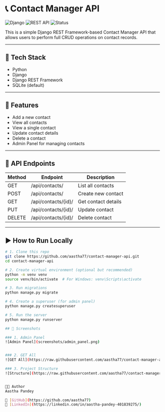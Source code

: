 # 📞 Contact Manager API

![Django](https://img.shields.io/badge/Backend-Django-092E20?style=flat&logo=django&logoColor=white)
![REST API](https://img.shields.io/badge/API-REST--Framework-ff69b4)
![Status](https://img.shields.io/badge/Status-Completed-brightgreen)

This is a simple Django REST Framework-based Contact Manager API that allows users to perform full CRUD operations on contact records.

---

## 🔧 Tech Stack

- Python
- Django
- Django REST Framework
- SQLite (default)

---

## 📁 Features

- Add a new contact
- View all contacts
- View a single contact
- Update contact details
- Delete a contact
- Admin Panel for managing contacts

---

## 🧪 API Endpoints

| Method | Endpoint                | Description            |
|--------|-------------------------|------------------------|
| GET    | /api/contacts/          | List all contacts      |
| POST   | /api/contacts/          | Create new contact     |
| GET    | /api/contacts/{id}/     | Get contact details    |
| PUT    | /api/contacts/{id}/     | Update contact         |
| DELETE | /api/contacts/{id}/     | Delete contact         |

---

## ▶️ How to Run Locally

```bash
# 1. Clone this repo
git clone https://github.com/aastha77/contact-manager-api.git
cd contact-manager-api

# 2. Create virtual environment (optional but recommended)
python -m venv venv
source venv/bin/activate  # For Windows: venv\Scripts\activate

# 3. Run migrations
python manage.py migrate

# 4. Create a superuser (for admin panel)
python manage.py createsuperuser

# 5. Run the server
python manage.py runserver

## 📸 Screenshots

### 1. Admin Panel  
![Admin Panel](screenshots/admin_panel.png)


### 2. GET All  
![GET All](https://raw.githubusercontent.com/aastha77/contact-manager-api/main/screenshots/get_all_contacts.png)

### 3. Project Structure  
![Structure](https://raw.githubusercontent.com/aastha77/contact-manager-api/main/screenshots/project_structure.png)


🧑‍💻 Author
Aastha Pandey

🔗 [GitHub](https://github.com/aastha77)  
🔗 [LinkedIn](https://linkedin.com/in/aastha-pandey-401839275/)
